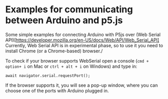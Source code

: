 # Examples for communicating between Arduino and p5.js

Some simple examples for connecting Arduino with P5js over (Web Serial API)[https://developer.mozilla.org/en-US/docs/Web/API/Web_Serial_API]
Currently, Web Serial API is in experimental phase, so to use it you need to install Chrome (or a Chrome-based) browser./

To check if your browser supports WebSerial open a console (`cmd + option+ i` on Mac or `ctrl + alt + i` on Windows) and type in:

`await navigator.serial.requestPort();`

If the browser supports it, you will see a pop-up window, where you can choose one of the ports with Arduino plugged in.


